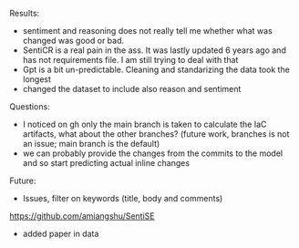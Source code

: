 Results:
- sentiment and reasoning does not really tell me whether what was changed was good or bad.
- SentiCR is a real pain in the ass. It was lastly updated 6 years ago and has not requirements file. I am still trying to deal with that
- Gpt is a bit un-predictable. Cleaning and standarizing the data took the longest
- changed the dataset to include also reason and sentiment

Questions:
- I noticed on gh only the main branch is taken to calculate the IaC artifacts, what about the other branches? (future work, branches is not an issue; main branch is the default)
- we can probably provide the changes from the commits to the model and so start predicting actual inline changes


Future:
- Issues, filter on keywords (title, body and comments)

https://github.com/amiangshu/SentiSE
- added paper in data